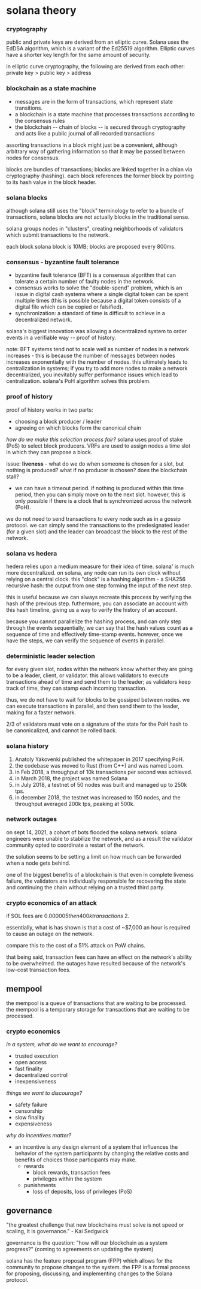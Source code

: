 # solana theory

### cryptography
public and private keys are derived from an elliptic curve. Solana uses the EdDSA algorithm, which is a variant of the Ed25519 algorithm. Elliptic curves have a shorter key length for the same amount of security.

in elliptic curve cryptography, the following are derived from each other:
private key > public key > address

### blockchain as a state machine
* messages are in the form of transactions, which represent state transitions.
* a blockchain is a state machine that processes transactions according to the consensus rules
* the blockchain -- chain of blocks -- is secured through cryptography and acts like a public journal of all recorded transactions

assorting transactions in a block might just be a convenient, although arbitrary way of gathering information so that it may be passed between nodes for consensus.

blocks are bundles of transactions; blocks are linked together in a chian via cryptography (hashing). each block references the former block by pointing to its hash value in the block header.

### solana blocks
although solana still uses the "block" terminology to refer to a bundle of transactions, solana blocks are not actually blocks in the traditional sense. 

solana groups nodes in "clusters", creating neighborhoods of validators which submit transactions to the network. 

each block solana block is 10MB; blocks are proposed every 800ms.

### consensus - byzantine fault tolerance
* byzantine fault tolerance (BFT) is a consensus algorithm that can tolerate a certain number of faulty nodes in the network.
* consensus works to solve the "double-spend" problem, which is an issue in digital cash systems where a single digital token can be spent multiple times (this is possible because a digital token consists of a digital file which can be copied or falsified).
* synchronization: a standard of time is difficult to achieve in a decentralized network.

solana's biggest innovation was allowing a decentralized system to order events in a verifiable way -- proof of history.

note: BFT systems tend not to scale well as number of nodes in a network increases - this is because the number of messages between nodes increases exponentially with the number of nodes. this ultimately leads to centralization in systems; if you try to add more nodes to make a network decentralized, you inevitably suffer performance issues which lead to centralization. solana's PoH algorithm solves this problem.

### proof of history
proof of history works in two parts:
* choosing a block producer / leader
* agreeing on which blocks form the canonical chain

*how do we make this selection process fair?*
solana uses proof of stake (PoS) to select block producers. VRFs are used to assign nodes a time slot in which they can propose a block.

issue: **liveness** - what do we do when someone is chosen for a slot, but nothing is produced? what if no producer is chosen? does the blockchain stall? 
* we can have a timeout period. if nothing is produced within this time period, then you can simply move on to the next slot. however, this is only possible if there is a clock that is synchronized across the network (PoH).

we do not need to send transactions to every node such as in a gossip protocol. we can simply send the transactions to the predesignated leader (for a given slot) and the leader can broadcast the block to the rest of the network.

### solana vs hedera
hedera relies upon a medium measure for their idea of time. solana' is much more decentralized. on solana, any node can run its own clock without relying on a central clock. this "clock" is a hashing algorithm - a SHA256 recursive hash: the output from one step forming the input of the next step. 

this is useful because we can always recreate this process by verifying the hash of the previous step. futhermore, you can associate an account with this hash timeline, giving us a way to verify the history of an account.

because you cannot parallelize the hashing process, and can only step through the events sequentially, we can say that the hash values count as a sequence of time and effectively time-stamp events. however, once we have the steps, we can verify the sequence of events in parallel. 

### deterministic leader selection
for every given slot, nodes within the network know whether they are going to be a leader, client, or validator. this allows validators to execute transactions ahead of time and send them to the leader; as validators keep track of time, they can stamp each incoming transaction.

thus, we do not have to wait for blocks to be gossiped between nodes. we can execute transactions in parallel, and then send them to the leader, making for a faster network.

2/3 of validators must vote on a signature of the state for the PoH hash to be canonicalized, and cannot be rolled back.

### solana history
1. Anatoly Yakovenki published the whitepaper in 2017 specifying PoH.
2. the codebase was moved to Rust (from C++) and was named Loom.
3. in Feb 2018, a throughput of 10k transactions per second was achieved.
4. in March 2018, the project was named Solana
5. in July 2018, a testnet of 50 nodes was built and managed up to 250k tps.
6. in december 2018, the testnet was increased to 150 nodes, and the throughput averaged 200k tps, peaking at 500k.

### network outages
on sept 14, 2021, a cohort of bots flooded the solana network. solana engineers were unable to stabilize the network, and as a result the validator community opted to coordinate a restart of the network.

the solution seems to be setting a limit on how much can be forwarded when a node gets behind.

one of the biggest benefits of a blockchain is that even in complete liveness failure, the validators are individually responsible for recovering the state and continuing the chain without relying on a trusted third party.

### crypto economics of an attack
if SOL fees are $0.000005 then 400k transactions ~$2.

essentially, what is has shown is that a cost of ~$7,000 an hour is required to cause an outage on the network.

compare this to the cost of a 51% attack on PoW chains.

that being said, transaction fees can have an effect on the network's ability to be overwhelmed. the outages have resulted because of the network's low-cost transaction fees.

## mempool
the mempool is a queue of transactions that are waiting to be processed. the mempool is a temporary storage for transactions that are waiting to be processed.

### crypto economics

*in a system, what do we want to encourage?*
* trusted execution
* open access
* fast finality
* decentralized control
* inexpensiveness

*things we want to discourage?*
* safety failure
* censorship
* slow finality
* expensiveness

*why do incentives matter?*
* an incentive is any design element of a system that influences the behavior of the system participants by changing the relative costs and benefits of choices those participants may make.
    * rewards
        * block rewards, transaction fees
        * privileges within the system
    * punishments
        * loss of deposits, loss of privileges (PoS)

## governance
"the greatest challenge that new blockchains must solve is not speed or scaling, it is governance." - Kai Sedgwick

governance is the question: "how will our blockchain as a system progress?" (coming to agreements on updating the system)

solana has the feature proposal program (FPP) which allows for the community to propose changes to the system. the FPP is a formal process for proposing, discussing, and implementing changes to the Solana protocol.
